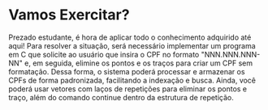 # Vamos Exercitar?

Prezado estudante, é hora de aplicar todo o conhecimento adquirido até aqui! Para resolver a situação, será necessário implementar um programa em C que solicite ao usuário que insira o CPF no formato "NNN.NNN.NNN-NN" e, em seguida, elimine os pontos e os traços para criar um CPF sem formatação. Dessa forma, o sistema poderá processar e armazenar os CPFs de forma padronizada, facilitando a indexação e busca. Ainda, você poderá usar vetores com laços de repetições para eliminar os pontos e traço, além do comando continue dentro da estrutura de repetição.